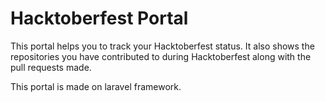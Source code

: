 # Hacktoberfest Portal

This portal helps you to track your Hacktoberfest status. It also shows the repositories you have contributed to during Hacktoberfest along with the pull requests made.

This portal is made on laravel framework.


